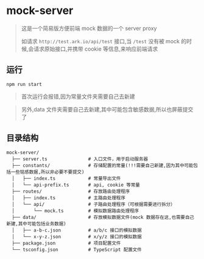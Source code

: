 # mock-server

>这是一个简易版方便前端 mock 数据的一个 server proxy
> 
>如请求 `http://test.ark.io/api/test` 接口,当 `/test` 没有被 mock 的时候,会请求原始接口,并携带 cookie 等信息,来响应前端请求

## 运行
```
npm run start
```
> 首次运行会报错,因为常量文件夹需要自己去新建

> 另外,data 文件夹需要自己去新建,其中可能包含敏感数据,所以也屏蔽提交了

## 目录结构

```
mock-server/
  ├── server.ts               # 入口文件，用于启动服务器
  ├── constants/              # 存储配置的常量(!!!需要自己新建,因为其中可能包括一些铭感数据,所以非必要不要提交)
  │   ├── index.ts            # 常量导出文件
  │   └── api-prefix.ts       # api, cookie 等常量
  ├── routes/                 # 存放路由处理程序
  │   ├── index.ts            # 主路由处理程序
  │   └── api/                # 子路由处理程序（可根据需要进行拆分）
  │       └── mock.ts         # 模拟数据路由处理程序
  ├── data/                   # 存放模拟数据文件(mock 数据存在这,也需要自己新建,其中可能包括业务数据)
  │   ├── a-b-c.json          # a/b/c 接口的模拟数据
  │   └── x-y-z.json          # x/y/z 接口的模拟数据
  ├── package.json            # 项目配置文件
  └── tsconfig.json           # TypeScript 配置文件
```
